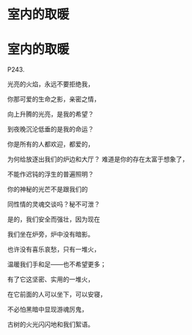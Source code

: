 # 室内的取暖

# 室内的取暖

P243.

光亮的火焰，永远不要拒绝我，

你那可爱的生命之影，亲密之情，

向上升腾的光亮，是我的希望？

到夜晚沉沦低垂的是我的命运？

你是所有的人都欢迎，都爱的，

为何给放逐出我们的炉边和大厅？
难道是你的存在太富于想象了，

不能作迟钝的浮生的普遍照明？

你的神秘的光芒不是跟我们的

同性情的灵魂交谈吗？秘不可泄？



是的，我们安全而强壮，因为现在

我们坐在炉旁，炉中没有暗影。

也许没有喜乐哀愁，只有一堆火，

温暖我们手和足——也不希望更多；

有了它这坚密、实用的一堆火，

在它前面的人可以坐下，可以安寝，

不必怕黑暗中显现游魂厉鬼，

古树的火光闪闪地和我们絮语。